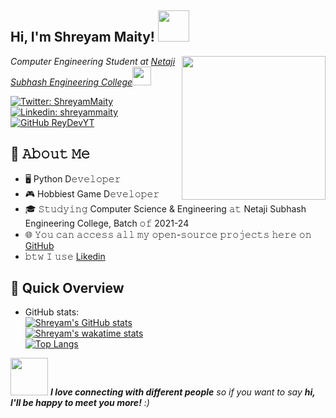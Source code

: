 <h2> Hi, I'm Shreyam Maity! <img src="https://media.giphy.com/media/mGcNjsfWAjY5AEZNw6/giphy.gif" width="50"></h2>
<img align='right' src="https://media.giphy.com/media/M9gbBd9nbDrOTu1Mqx/giphy.gif" width="230">
<p><em>Computer Engineering Student at <a href="http://www.unb.br">Netaji Subhash Engineering College</a><img src="https://media.giphy.com/media/fYSnHlufseco8Fh93Z/giphy.gif" width="30"></br>
</em></p>


[![Twitter: ShreyamMaity](https://img.shields.io/twitter/follow/ShreyamMaity?style=social)](https://twitter.com/ShreyamMaity)
[![Linkedin: shreyammaity](https://img.shields.io/badge/-shreyammaity-blue?style=flat-square&logo=Linkedin&logoColor=white&link=https://www.linkedin.com/in/shreyammaity/)](https://www.linkedin.com/in/shreyammaity/)
[![GitHub ReyDevYT](https://img.shields.io/github/followers/ReyDevYT?label=follow&style=social)](https://github.com/ReyDevYT)

## :book: 𝙰𝚋𝚘𝚞𝚝 𝙼𝚎
- 🖥 Python D𝚎𝚟𝚎𝚕𝚘𝚙𝚎𝚛
- 🎮 Hobbiest Game D𝚎𝚟𝚎𝚕𝚘𝚙𝚎𝚛
- 🎓 𝚂𝚝𝚞𝚍𝚢𝚒𝚗𝚐 Computer Science & Engineering 𝚊𝚝 Netaji Subhash Engineering College, Batch 𝚘𝚏 2021-24
- 🌐 𝚈𝚘𝚞 𝚌𝚊𝚗 𝚊𝚌𝚌𝚎𝚜𝚜 𝚊𝚕𝚕 𝚖𝚢 𝚘𝚙𝚎𝚗-𝚜𝚘𝚞𝚛𝚌𝚎 𝚙𝚛𝚘𝚓𝚎𝚌𝚝𝚜 𝚑𝚎𝚛𝚎 𝚘𝚗 [GitHub](https://github.com/ReyDevYT)
- 𝚋𝚝𝚠 𝙸 𝚞𝚜𝚎 [Likedin](https://www.linkedin.com/in/shreyammaity/)


## 🔔 Quick Overview
* GitHub stats:  
[![Shreyam's GitHub stats](https://github-readme-stats.vercel.app/api?username=ReyDevYT&show_icons=true&theme=radical)](https://github.com/ReyDevYT) \
[![Shreyam's wakatime stats](https://github-readme-stats.vercel.app/api/wakatime?username=Shreyam&show_icons=true&theme=radical)](https://github.com/ReyDevYT) \
[![Top Langs](https://github-readme-stats.vercel.app/api/top-langs/?username=ReyDevYT&theme=radical&show_icons=true)](https://github.com/ReyDevYT)
 
 <img src="https://media.giphy.com/media/LnQjpWaON8nhr21vNW/giphy.gif" width="60"> <em><b>I love connecting with different people</b> so if you want to say <b>hi, I'll be happy to meet you more!</b> :)</em>

<!--- TO USE it side by side
<a href="https://github.com/ReyDevYT">
  <img align="center" src="https://github-readme-stats.vercel.app/api?username=ReyDevYT&show_icons=true&theme=radical)" />
</a>
<a href="https://github.com/ReyDevYT">
  <img align="center" src="https://github-readme-stats.vercel.app/api/top-langs/?username=ReyDevYT&theme=radical&show_icons=true" />
</a>'
--->
<!---
## 🔔 𝙼𝚢 𝙻𝚊𝚝𝚎𝚜𝚝 𝙶𝚒𝚝𝙷𝚞𝚋 𝙼𝚎𝚝𝚛𝚒𝚌𝚜
![Metrics](https://metrics.lecoq.io/ReyDevYT?template=classic&base.header=0&gists=1&lines=1&config.timezone=America%2FToronto)
--->
<!---
ReyDevYT/ReyDevYT is a ✨ special ✨ repository because its `README.md` (this file) appears on your GitHub profile.
You can click the Preview link to take a look at your changes.
--->
